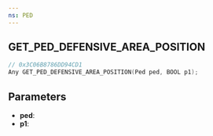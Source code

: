 ```yaml
---
ns: PED
---
```

## GET_PED_DEFENSIVE_AREA_POSITION

```c
// 0x3C06B8786DD94CD1
Any GET_PED_DEFENSIVE_AREA_POSITION(Ped ped, BOOL p1);
```

## Parameters
* **ped**:
* **p1**:
